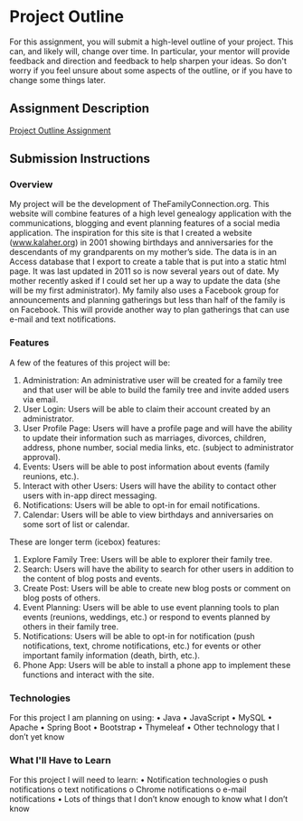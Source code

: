 ﻿# Project Outline
For this assignment, you will submit a high-level outline of your project. This can, and likely will, change over time. In particular, your mentor will provide feedback and direction and feedback to help sharpen your ideas. So don't worry if you feel unsure about some aspects of the outline, or if you have to change some things later.

## Assignment Description
[Project Outline Assignment](https://education.launchcode.org/liftoff/assignments/project-outline/)

## Submission Instructions

### Overview
My project will be the development of TheFamilyConnection.org.  This website will combine features of a high level genealogy application with the communications, blogging and event planning features of a social media application.  The inspiration for this site is that I created a website (www.kalaher.org) in 2001 showing birthdays and anniversaries for the descendants of my grandparents on my mother’s side.  The data is in an Access database that I export to create a table that is put into a static html page.  It was last updated in 2011 so is now several years out of date.  My mother recently asked if I could set her up a way to update the data (she will be my first administrator).  My family also uses a Facebook group for announcements and planning gatherings but less than half of the family is on Facebook.  This will provide another way to plan gatherings that can use e-mail and text notifications.

### Features
A few of the features of this project will be:
1) Administration: An administrative user will be created for a family tree and that user will be able to build the family tree and invite added users via email.
2) User Login: Users will be able to claim their account created by an administrator.  
3) User Profile Page: Users will have a profile page and will have the ability to update their information such as marriages, divorces, children, address, phone number, social media links, etc. (subject to administrator approval).
4) Events: Users will be able to post information about events (family reunions, etc.).
5) Interact with other Users:  Users will have the ability to contact other users with in-app direct messaging.  
6) Notifications: Users will be able to opt-in for email notifications.
7) Calendar: Users will be able to view birthdays and anniversaries on some sort of list or calendar.


These are longer term (icebox) features:
1) Explore Family Tree: Users will be able to explorer their family tree. 
2) Search:  Users will have the ability to search for other users in addition to the content of blog posts and events.
3) Create Post:  Users will be able to create new blog posts or comment on blog posts of others.
4) Event Planning: Users will be able to use event planning tools to plan events (reunions, weddings, etc.) or respond to events planned by others in their family tree.
5) Notifications:  Users will be able to opt-in for notification (push notifications, text, chrome notifications, etc.) for events or other important family information (death, birth, etc.).
6) Phone App:  Users will be able to install a phone app to implement these functions and interact with the site.
### Technologies
For this project I am planning on using:
    •	Java
    •	JavaScript
    •	MySQL
    •	Apache
    •	Spring Boot
    •	Bootstrap
    •	Thymeleaf
    •	Other technology that I don’t yet know
### What I'll Have to Learn
For this project I will need to learn:
    •	Notification technologies
        o	push notifications
        o	text notifications
        o	Chrome notifications
        o	e-mail notifications
    •	Lots of things that I don’t know enough to know what I don’t know

